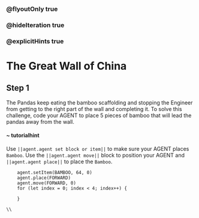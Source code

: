 ### @flyoutOnly true
### @hideIteration true
### @explicitHints true

# The Great Wall of China

## Step 1
The Pandas keep eating the bamboo scaffolding and stopping the Engineer from getting to the right part of the wall and completing it. To solve this challenge, code your AGENT to place 5 pieces of bamboo that will lead the pandas away from the wall.

#### ~ tutorialhint 
Use ``||agent.agent set block or item||`` to make sure your AGENT places `Bamboo`. Use the ``||agent.agent move||`` block to position your AGENT and ``||agent.agent place||`` to place the `Bamboo`.

```ghost
    agent.setItem(BAMBOO, 64, 0)
    agent.place(FORWARD)
    agent.move(FORWARD, 0)
    for (let index = 0; index < 4; index++) {
    	
    }
```
```template
\\
```
```package
```
